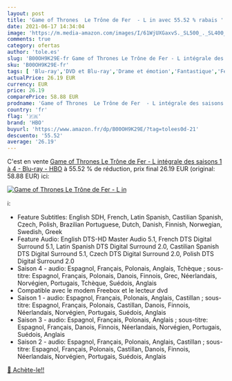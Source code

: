 ```yaml
---
layout: post
title: 'Game of Thrones  Le Trône de Fer  - L in avec 55.52 % rabais '
date: 2021-06-17 14:34:04
image: 'https://m.media-amazon.com/images/I/61WjUXGaxvS._SL500_._SL400_.jpg'
comments: true
category: ofertas
author: 'tole.es'
slug: 'B00OH9K29E-fr Game of Thrones Le Trône de Fer - L intégrale des saisons...'
sku: 'B00OH9K29E-fr'
tags: [ 'Blu-ray','DVD et Blu-ray','Drame et émotion','Fantastique','Featured Categories','Séries TV','hbo', ]
actualPrice: 26.19 EUR
currency: EUR
price: 26.19
comparePrice: 58.88 EUR
prodname: 'Game of Thrones  Le Trône de Fer  - L intégrale des saisons 1 à 4 - Blu-ray - HBO'
country: 'fr'
flag: '🇫🇷'
brand: 'HBO'
buyurl: 'https://www.amazon.fr/dp/B00OH9K29E/?tag=tolees0d-21'
descuento: '55.52'
average: '26.19'
---
```


C'est en vente [Game of Thrones  Le Trône de Fer  - L intégrale des saisons 1 à 4 - Blu-ray - HBO](https://www.amazon.fr/dp/B00OH9K29E/?tag=tolees0d-21)  à  55.52 % de réduction, prix final  26.19 EUR (original: 58.88 EUR) ici:

[![Game of Thrones  Le Trône de Fer  - L in](https://m.media-amazon.com/images/I/61WjUXGaxvS._SL500_._SL400_.jpg)](https://www.amazon.fr/dp/B00OH9K29E/?tag=tolees0d-21)

ℹ️:

- Feature Subtitles: English SDH, French, Latin Spanish, Castilian Spanish, Czech, Polish, Brazilian Portuguese, Dutch, Danish, Finnish, Norwegian, Swedish, Greek
- Feature Audio: English DTS-HD Master Audio 5.1, French DTS Digital Surround 5.1, Latin Spanish DTS Digital Surround 2.0, Castilian Spanish DTS Digital Surround 5.1, Czech DTS Digital Surround 2.0, Polish DTS Digital Surround 2.0
- Saison 4 - audio: Espagnol, Français, Polonais, Anglais, Tchèque ; sous-titre: Espagnol, Français, Polonais, Danois, Finnois, Grec, Néerlandais, Norvégien, Portugais, Tchèque, Suédois, Anglais
- Compatible avec le modem Freebox et le lecteur dvd
- Saison 1 - audio: Espagnol, Français, Polonais, Anglais, Castillan ; sous-titre: Espagnol, Français, Polonais, Castillan, Danois, Finnois, Néerlandais, Norvégien, Portugais, Suédois, Anglais
- Saison 3 - audio: Espagnol, Français, Polonais, Anglais ; sous-titre: Espagnol, Français, Danois, Finnois, Néerlandais, Norvégien, Portugais, Suédois, Anglais
- Saison 2 - audio: Espagnol, Français, Polonais, Anglais, Castillan ; sous-titre: Espagnol, Français, Polonais, Castillan, Danois, Finnois, Néerlandais, Norvégien, Portugais, Suédois, Anglais

[🛒 Achète-le!!](https://www.amazon.fr/dp/B00OH9K29E/?tag=tolees0d-21)
